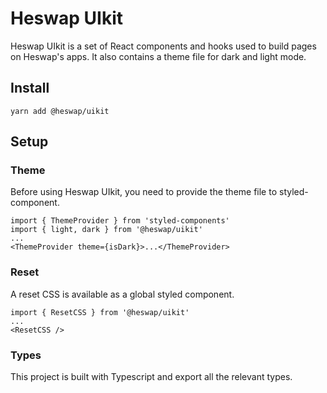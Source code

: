 # Heswap UIkit

Heswap UIkit is a set of React components and hooks used to build pages on Heswap's apps. It also contains a theme file for dark and light mode.

## Install

`yarn add @heswap/uikit`

## Setup

### Theme

Before using Heswap UIkit, you need to provide the theme file to styled-component.

```
import { ThemeProvider } from 'styled-components'
import { light, dark } from '@heswap/uikit'
...
<ThemeProvider theme={isDark}>...</ThemeProvider>
```

### Reset

A reset CSS is available as a global styled component.

```
import { ResetCSS } from '@heswap/uikit'
...
<ResetCSS />
```

### Types

This project is built with Typescript and export all the relevant types.
